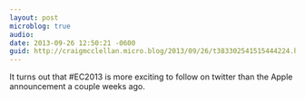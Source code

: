 ```yaml
---
layout: post
microblog: true
audio: 
date: 2013-09-26 12:50:21 -0600
guid: http://craigmcclellan.micro.blog/2013/09/26/t383302541515444224.html
---
```

It turns out that #EC2013 is more exciting to follow on twitter than the Apple announcement a couple weeks ago.
